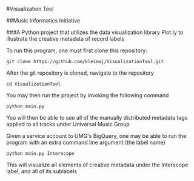 #Visualization Tool

##Music Informatics Initiative

###A Python project that utilizes the data visualization library Plot.ly to illustrate the creative metadata of record labels

To run this program, one must first clone this repository:
```
git clone https://github.com/kleimaj/VisualizationTool.git
```
After the git repository is cloned, navigate to the repository
```
cd VisualizationTool
```
You may then run the project by invoking the following command
```
python main.py
```
You will then be able to see all of the manually distributed metadata tags applied to all tracks under Universal Music Group

Given a service account to UMG's BigQuery, one may be able to run the program with an extra command line argument (the label name)

```
python main.py Interscope
```
This will visualize all elements of creative metadata under the Interscope label, and all of its sublabels